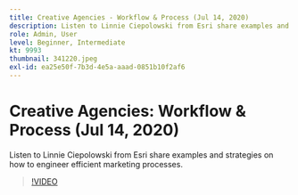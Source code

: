 ```yaml
---
title: Creative Agencies - Workflow & Process (Jul 14, 2020)
description: Listen to Linnie Ciepolowski from Esri share examples and strategies on how to engineer efficient marketing processes.
role: Admin, User
level: Beginner, Intermediate
kt: 9993
thumbnail: 341220.jpeg
exl-id: ea25e50f-7b3d-4e5a-aaad-0851b10f2af6
---
```

# Creative Agencies: Workflow & Process (Jul 14, 2020)

Listen to Linnie Ciepolowski from Esri share examples and strategies on how to engineer efficient marketing processes.

>[!VIDEO](https://video.tv.adobe.com/v/341220/?quality=12&learn=on)
